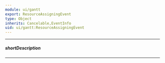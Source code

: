 ```yaml
---
module: ui/gantt
export: ResourceAssigningEvent
type: Object
inherits: Cancelable,EventInfo
uid: ui/gantt:ResourceAssigningEvent
---
```

---
##### shortDescription
<!-- Description goes here -->

---
<!-- Description goes here -->